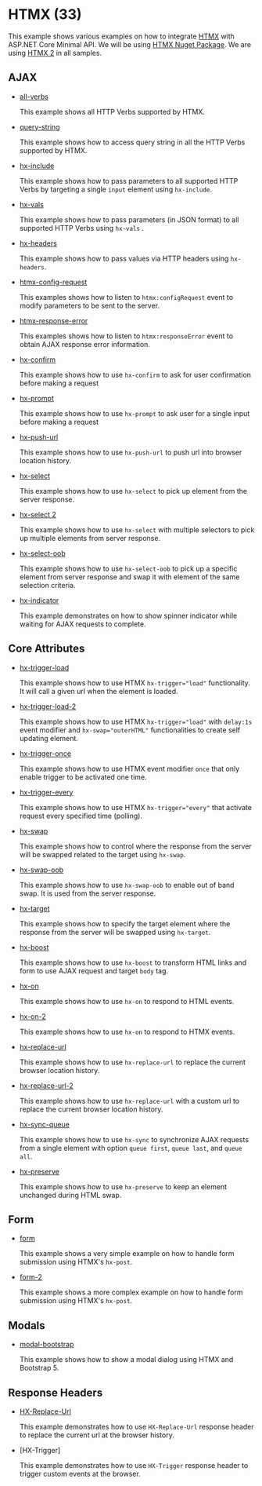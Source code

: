 # HTMX (33)

This example shows various examples on how to integrate [HTMX](https://htmx.org/) with ASP.NET Core Minimal API. We will be using [HTMX Nuget Package](https://www.nuget.org/packages/Htmx). We are using [HTMX 2](https://htmx.org/) in all samples.

## AJAX

* [all-verbs](all-verbs)

  This example shows all HTTP Verbs supported by HTMX.

* [query-string](query-string)

  This example shows how to access query string in all the HTTP Verbs supported by HTMX.

* [hx-include](hx-include)

  This example shows how to pass parameters to all supported HTTP Verbs by targeting a single `input` element using `hx-include`. 

* [hx-vals](hx-vals)

  This example shows how to pass parameters (in JSON format) to all supported HTTP Verbs using `hx-vals` . 

* [hx-headers](hx-headers)

  This example shows how to pass values via HTTP headers using `hx-headers`. 

* [htmx-config-request](htmx-config-request)

  This examples shows how to listen to `htmx:configRequest` event to modify parameters to be sent to the server. 

* [htmx-response-error](htmx-response-error)

  This examples shows how to listen to `htmx:responseError` event to obtain AJAX response error information.

* [hx-confirm](hx-confirm)

  This example shows how to use `hx-confirm` to ask for user confirmation before making a request

* [hx-prompt](hx-prompt)

  This example shows how to use `hx-prompt` to ask user for a single input before making a request

* [hx-push-url](push-url)

  This example shows how to use `hx-push-url` to push url into browser location history.

* [hx-select](select)

  This example shows how to use `hx-select` to pick up element from the server response. 

* [hx-select 2](select-2)
  
  This example shows how to use `hx-select` with multiple selectors to pick up multiple elements from server response.

* [hx-select-oob](select-oob)

  This example shows how to use `hx-select-oob` to pick up a specific element from server response and swap it with element of the same selection criteria.

* [hx-indicator](hx-indicator)

  This example demonstrates on how to show spinner indicator while waiting for AJAX requests to complete. 

## Core Attributes

* [hx-trigger-load](trigger-load)

  This example shows how to use HTMX `hx-trigger="load"` functionality. It will call a given url when the element is loaded.

* [hx-trigger-load-2](trigger-load-2)

  This example shows how to use HTMX `hx-trigger="load"` with `delay:1s` event modifier and `hx-swap="outerHTML"` functionalities to create self updating element. 

* [hx-trigger-once](trigger-once)

  This example shows how to use HTMX event modifier `once` that only enable trigger to be activated one time. 

* [hx-trigger-every](trigger-every)

  This example shows how to use HTMX `hx-trigger="every"` that activate request every specified time (polling). 

* [hx-swap](swap)
  
  This example shows how to control where the response from the server will be swapped related to the target using `hx-swap`.

* [hx-swap-oob](swap-2)
  
  This example shows how to use `hx-swap-oob` to enable out of band swap. It is used from the server response.

* [hx-target](target)
  
  This example shows how to specify the target element where the response from the server will be swapped using `hx-target`.

* [hx-boost](boost)

  This example shows how to use `hx-boost` to transform HTML links and form to use AJAX request and target `body` tag.   

* [hx-on](hx-on)

  This example shows how to use `hx-on` to respond to HTML events.

* [hx-on-2](hx-on-2)

  This example shows how to use `hx-on` to respond to HTMX events.

* [hx-replace-url](hx-replace-url)

  This example shows how to use `hx-replace-url` to replace the current browser location history.

* [hx-replace-url-2](hx-replace-url)

  This example shows how to use `hx-replace-url` with a custom url to replace the current browser location history.

* [hx-sync-queue](hx-sync-queue)

  This example shows how to use `hx-sync` to synchronize AJAX requests from a single element with option `queue first`, `queue last`, and `queue all`. 

* [hx-preserve](hx-preserve)
 
  This example shows how to use `hx-preserve` to keep an element unchanged during HTML swap.

## Form

* [form](form)
 
  This example shows a very simple example on how to handle form submission using HTMX's `hx-post`.

* [form-2](form-2)
 
  This example shows a more complex example on how to handle form submission using HTMX's `hx-post`.

## Modals

* [modal-bootstrap](modal-bootstrap)
  
  This example shows how to show a modal dialog using HTMX and Bootstrap 5. 


## Response Headers

* [HX-Replace-Url](header-hx-replace-url)

  This example demonstrates how to use `HX-Replace-Url` response header to replace the current url at the browser history.

* [HX-Trigger]

  This example demonstrates how to use `HX-Trigger` response header to trigger custom events at the browser.